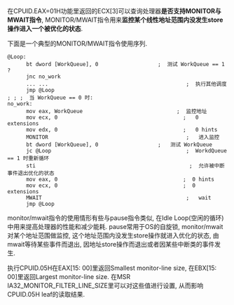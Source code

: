 在CPUID.EAX=01H功能里返回的ECX[3]可以查询处理器**是否支持MONITOR与MWAIT指令**, MONITOR/MWAIT指令用来**监控某个线性地址范围内没发生store操作进入一个被优化的状态**. 

下面是一个典型的MONITOR/MWAIT指令使用序列. 

```assembly
@Loop: 
      bt dword [WorkQueue], 0                   ;  测试 WorkQueue == 1 ?
      jnc no_work
      ... ...                                            ;  执行其他调度
      jmp @Loop
; ; ;  当 WorkQueue == 0 时: 
no_work: 
      mov eax, WorkQueue                              ;  监控地址
      mov ecx, 0                                        ;   0 extensions
      mov edx, 0                                        ;   0 hints
      MONITOR                                            ;   进入监控
      bt dword [WorkQueue], 0                   ;   测试 WorkQueue
      jc @Loop                                           ;  WorkdQueue == 1 时重新循环
      sti                                                 ;  允许被中断事件退出优化的状态
      mov eax, 0                                        ;  0 hints
      mov ecx, 0                                        ;  0 extensions
      MWAIT                                              ;   wait
      jmp @Loop
```

monitor/mwait指令的使用情形有些与pause指令类似, 在Idle Loop(空闲的循环)中用来提高处理器的性能和减少能耗. pause常用于OS的自旋锁, monitor/mwait对某个地址范围做监控, 这个地址范围内没发生store操作就进入优化的状态, 由mwait等待某些事件而退出, 因地址store操作而退出或者因某些中断类的事件发生. 

执行CPUID.05H在EAX[15: 00]里返回Smallest monitor\-line size, 在EBX[15: 00]里返回Largest monitor\-line size. 在MSR IA32\_MONITOR\_FILTER\_LINE\_SIZE里可以对这些值进行设置, 从而影响CPUID.05H leaf的读取结果. 